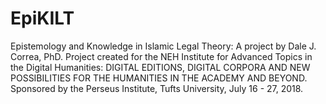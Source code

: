 # EpiKILT
Epistemology and Knowledge in Islamic Legal Theory: 
A project by Dale J. Correa, PhD. Project created for the NEH Institute for Advanced Topics in the Digital Humanities: DIGITAL EDITIONS, DIGITAL CORPORA AND NEW POSSIBILITIES FOR THE HUMANITIES IN THE ACADEMY AND BEYOND. Sponsored by the Perseus Institute, Tufts University, July 16 - 27, 2018.
